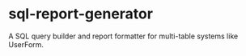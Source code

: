 # sql-report-generator
A SQL query builder and report formatter for multi-table systems like UserForm.
